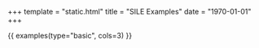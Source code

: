 +++
template = "static.html"
title = "SILE Examples"
date = "1970-01-01"
+++

{{ examples(type="basic", cols=3) }}
